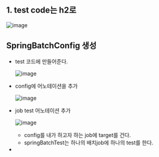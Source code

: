 ## 1. test code는 h2로

![image](https://user-images.githubusercontent.com/108928206/206907171-cc661c8b-645c-45d3-b189-ebf958cc0851.png)

## SpringBatchConfig 생성

- test 코드에 만들어준다.
  
  ![image](https://user-images.githubusercontent.com/108928206/206907270-10f32c03-0fe9-45d4-bc4c-d4d635e76a9e.png)

- config에 어노테이션을 추가

  ![image](https://user-images.githubusercontent.com/108928206/206907306-ce0f9f28-b3ed-4fdc-8575-9aa1d2b03c4f.png)

- job test 어노테이션 추가

    ![image](https://user-images.githubusercontent.com/108928206/206907459-46650c6d-08a9-4c69-9161-56a31ac0da03.png)
    
    - config를 내가 하고자 하는 job에 target를 건다.
    - springBatchTest는 하나의 배치job에 하나의 test를 한다.

- 
